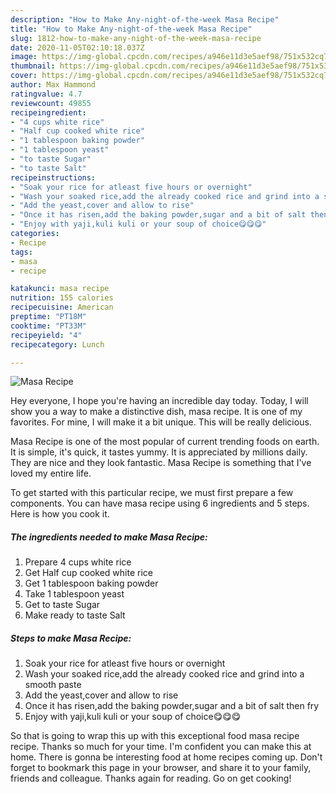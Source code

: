 ```yaml
---
description: "How to Make Any-night-of-the-week Masa Recipe"
title: "How to Make Any-night-of-the-week Masa Recipe"
slug: 1812-how-to-make-any-night-of-the-week-masa-recipe
date: 2020-11-05T02:10:18.037Z
image: https://img-global.cpcdn.com/recipes/a946e11d3e5aef98/751x532cq70/masa-recipe-recipe-main-photo.jpg
thumbnail: https://img-global.cpcdn.com/recipes/a946e11d3e5aef98/751x532cq70/masa-recipe-recipe-main-photo.jpg
cover: https://img-global.cpcdn.com/recipes/a946e11d3e5aef98/751x532cq70/masa-recipe-recipe-main-photo.jpg
author: Max Hammond
ratingvalue: 4.7
reviewcount: 49855
recipeingredient:
- "4 cups white rice"
- "Half cup cooked white rice"
- "1 tablespoon baking powder"
- "1 tablespoon yeast"
- "to taste Sugar"
- "to taste Salt"
recipeinstructions:
- "Soak your rice for atleast five hours or overnight"
- "Wash your soaked rice,add the already cooked rice and grind into a smooth paste"
- "Add the yeast,cover and allow to rise"
- "Once it has risen,add the baking powder,sugar and a bit of salt then fry"
- "Enjoy with yaji,kuli kuli or your soup of choice😋😋😋"
categories:
- Recipe
tags:
- masa
- recipe

katakunci: masa recipe 
nutrition: 155 calories
recipecuisine: American
preptime: "PT18M"
cooktime: "PT33M"
recipeyield: "4"
recipecategory: Lunch

---
```



![Masa Recipe](https://img-global.cpcdn.com/recipes/a946e11d3e5aef98/751x532cq70/masa-recipe-recipe-main-photo.jpg)

Hey everyone, I hope you're having an incredible day today. Today, I will show you a way to make a distinctive dish, masa recipe. It is one of my favorites. For mine, I will make it a bit unique. This will be really delicious.

Masa Recipe is one of the most popular of current trending foods on earth. It is simple, it's quick, it tastes yummy. It is appreciated by millions daily. They are nice and they look fantastic. Masa Recipe is something that I've loved my entire life.




To get started with this particular recipe, we must first prepare a few components. You can have masa recipe using 6 ingredients and 5 steps. Here is how you cook it.

<!--inarticleads1-->

##### The ingredients needed to make Masa Recipe:

1. Prepare 4 cups white rice
1. Get Half cup cooked white rice
1. Get 1 tablespoon baking powder
1. Take 1 tablespoon yeast
1. Get to taste Sugar
1. Make ready to taste Salt




<!--inarticleads2-->

##### Steps to make Masa Recipe:

1. Soak your rice for atleast five hours or overnight
1. Wash your soaked rice,add the already cooked rice and grind into a smooth paste
1. Add the yeast,cover and allow to rise
1. Once it has risen,add the baking powder,sugar and a bit of salt then fry
1. Enjoy with yaji,kuli kuli or your soup of choice😋😋😋




So that is going to wrap this up with this exceptional food masa recipe recipe. Thanks so much for your time. I'm confident you can make this at home. There is gonna be interesting food at home recipes coming up. Don't forget to bookmark this page in your browser, and share it to your family, friends and colleague. Thanks again for reading. Go on get cooking!
